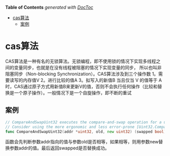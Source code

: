 <!-- START doctoc generated TOC please keep comment here to allow auto update -->
<!-- DON'T EDIT THIS SECTION, INSTEAD RE-RUN doctoc TO UPDATE -->
**Table of Contents**  *generated with [DocToc](https://github.com/thlorenz/doctoc)*

- [cas算法](#cas%E7%AE%97%E6%B3%95)
  - [案例](#%E6%A1%88%E4%BE%8B)

<!-- END doctoc generated TOC please keep comment here to allow auto update -->




# cas算法
CAS算法是一种有名的无锁算法。无锁编程，即不使用锁的情况下实现多线程之间的变量同步，也就是在没有线程被阻塞的情况下实现变量的同步，
所以也叫非阻塞同步（Non-blocking Synchronization）。CAS算法涉及到三个操作数
1。需要读写的内存值V
2。进行比较的值A
3。拟写入的新值B
当且仅当 V 的值等于 A时，CAS通过原子方式用新值B来更新V的值，否则不会执行任何操作（比较和替换是一个原子操作）。一般情况下是一个自旋操作，即不断的重试

## 案例
```go
// CompareAndSwapUint32 executes the compare-and-swap operation for a uint32 value.
// Consider using the more ergonomic and less error-prone [Uint32.CompareAndSwap] instead.
func CompareAndSwapUint32(addr *uint32, old, new uint32) (swapped bool)
```
函数会先判断参数addr指向的值与参数old是否相等，如果相等，则用参数new替换参数addr的值。最后返回swapped是否替换成功。


